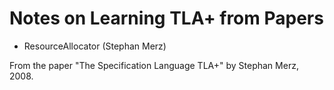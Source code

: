 # Notes on Learning TLA+ from Papers

- ResourceAllocator (Stephan Merz)

From the paper "The Specification Language TLA+" by Stephan Merz, 2008.
